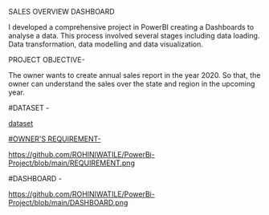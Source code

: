 SALES OVERVIEW DASHBOARD

I developed a comprehensive project in PowerBI creating a Dashboards to analyse a data. This process involved several stages including data loading. Data transformation, data modelling and data visualization.
         
PROJECT OBJECTIVE-

The owner wants to create annual sales report in the year 2020. So that, the owner can understand the sales over the state and region in the upcoming year.

#DATASET -

<a href= "https://github.com/ROHINIWATILE/PowerBi-Project/blob/main/mini_project_dataset.xlsx">dataset


#OWNER'S REQUIREMENT-

https://github.com/ROHINIWATILE/PowerBi-Project/blob/main/REQUIREMENT.png

#DASHBOARD -

https://github.com/ROHINIWATILE/PowerBi-Project/blob/main/DASHBOARD.png
